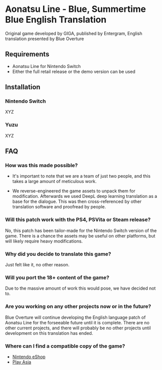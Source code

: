 # Aonatsu Line - Blue, Summertime Blue English Translation

Original game developed by GIGA, published by Entergram, English translation presented by Blue Overture

## Requirements

- Aonatsu Line for Nintendo Switch
- Either the full retail release or the demo version can be used


## Installation

### Nintendo Switch

XYZ

### Yuzu

XYZ

## FAQ

### How was this made possible?

- It's important to note that we are a team of just two people, and this takes a large amount of meticulous work.

- We reverse-engineered the game assets to unpack them for modification. Afterwards we used DeepL deep learning translation as a base for the dialogue. This was then cross-referenced by other translation software and proofread by people.

### Will this patch work with the PS4, PSVita or Steam release?

No, this patch has been tailor-made for the Nintendo Switch version of the game. There is a chance the assets may be useful on other platforms, but will likely require heavy modifications.

### Why did you decide to translate this game?

Just felt like it, no other reason.

### Will you port the 18+ content of the game?

Due to the massive amount of work this would pose, we have decided not to.

### Are you working on any other projects now or in the future?

Blue Overture will continue developing the English language patch of Aonatsu Line for the forseeable future until it is complete. There are no other current projects, and there will probably be no other projects until development on this translation has ended.

### Where can I find a compatible copy of the game?

- [Nintendo eShop](https://store-jp.nintendo.com/list/software/70010000044622.html)
- [Play Asia](https://www.play-asia.com/aonatsu-line/13/70f0zz)
